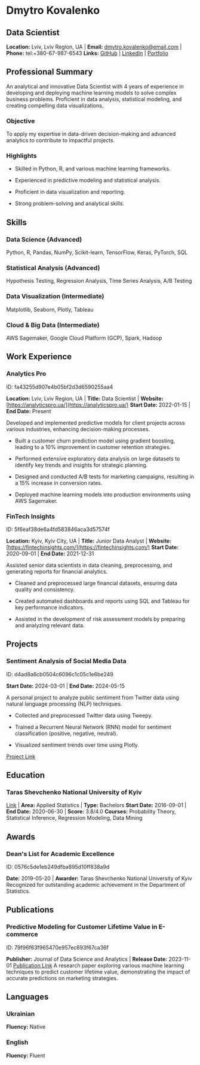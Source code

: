 









# Dmytro Kovalenko
## Data Scientist
**Location:** Lviv, Lviv Region, UA | **Email:** dmytro.kovalenko@email.com | **Phone:** tel:+380-67-987-6543
**Links:** [GitHub](https://github.com/dmytrodata) | [LinkedIn](https://linkedin.com/in/dmytrokovalenko) | [Portfolio](https://dmytrokovalenko.com/)

## Professional Summary
An analytical and innovative Data Scientist with 4 years of experience in developing and deploying machine learning models to solve complex business problems. Proficient in data analysis, statistical modeling, and creating compelling data visualizations.

### Objective
To apply my expertise in data-driven decision-making and advanced analytics to contribute to impactful projects.

### Highlights

* Skilled in Python, R, and various machine learning frameworks.

* Experienced in predictive modeling and statistical analysis.

* Proficient in data visualization and reporting.

* Strong problem-solving and analytical skills.



## Skills

### Data Science (Advanced)
Python, R, Pandas, NumPy, Scikit-learn, TensorFlow, Keras, PyTorch, SQL

### Statistical Analysis (Advanced)
Hypothesis Testing, Regression Analysis, Time Series Analysis, A/B Testing

### Data Visualization (Intermediate)
Matplotlib, Seaborn, Plotly, Tableau

### Cloud & Big Data (Intermediate)
AWS Sagemaker, Google Cloud Platform (GCP), Spark, Hadoop




## Work Experience

### Analytics Pro
ID: fa43255d907e4b05bf2d3d6590255aa4

**Location:** Lviv, Lviv Region, UA | **Title:** Data Scientist | **Website:** [https://analyticspro.ua/](https://analyticspro.ua/)
**Start Date:** 2022-01-15 | **End Date:** Present

Developed and implemented predictive models for client projects across various industries, enhancing decision-making processes.


* Built a customer churn prediction model using gradient boosting, leading to a 10% improvement in customer retention strategies.

* Performed extensive exploratory data analysis on large datasets to identify key trends and insights for strategic planning.

* Designed and conducted A/B tests for marketing campaigns, resulting in a 15% increase in conversion rates.

* Deployed machine learning models into production environments using AWS Sagemaker.


### FinTech Insights
ID: 5f6eaf38de6a4fd583846aca3d57574f

**Location:** Kyiv, Kyiv City, UA | **Title:** Junior Data Analyst | **Website:** [https://fintechinsights.com/](https://fintechinsights.com/)
**Start Date:** 2020-09-01 | **End Date:** 2021-12-31

Assisted senior data scientists in data cleaning, preprocessing, and generating reports for financial analytics.


* Cleaned and preprocessed large financial datasets, ensuring data quality and consistency.

* Created automated dashboards and reports using SQL and Tableau for key performance indicators.

* Assisted in the development of risk assessment models by preparing and analyzing relevant data.





## Projects

### Sentiment Analysis of Social Media Data
ID: d4ad8a6cb0504c6096c1c05c1e6be249

**Start Date:** 2024-03-01 | **End Date:** 2024-05-15

A personal project to analyze public sentiment from Twitter data using natural language processing (NLP) techniques.


* Collected and preprocessed Twitter data using Tweepy.

* Trained a Recurrent Neural Network (RNN) model for sentiment classification (positive, negative, neutral).

* Visualized sentiment trends over time using Plotly.


[Project Link](https://github.com/dmytrodata/sentiment-analysis-twitter)




## Education

### Taras Shevchenko National University of Kyiv
[Link](https://knu.ua/) | **Area:** Applied Statistics | **Type:** Bachelors
**Start Date:** 2016-09-01 | **End Date:** 2020-06-30 | **Score:** 3.8/4.0
**Courses:** Probability Theory, Statistical Inference, Regression Modeling, Data Mining




## Awards

### Dean's List for Academic Excellence
ID: 0576c5de1eb249dfba895d10ff838a9d

**Date:** 2019-05-20 | **Awarder:** Taras Shevchenko National University of Kyiv
Recognized for outstanding academic achievement in the Department of Statistics.






## Publications

### Predictive Modeling for Customer Lifetime Value in E-commerce
ID: 79f96f63f965470e957ec693f67ca36f

**Publisher:** Journal of Data Science and Analytics | **Release Date:** 2023-11-01
[Publication Link](https://journalofdata.com/predictive-modeling)
A research paper exploring various machine learning techniques to predict customer lifetime value, demonstrating the impact of accurate predictions on marketing strategies.




## Languages

### Ukrainian
**Fluency:** Native

### English
**Fluency:** Fluent


